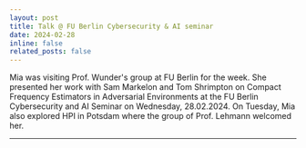 ```yaml
---
layout: post
title: Talk @ FU Berlin Cybersecurity & AI seminar
date: 2024-02-28
inline: false
related_posts: false
---
```


Mia was visiting Prof. Wunder's group at FU Berlin for the week. She presented her work with Sam Markelon and Tom Shrimpton on Compact Frequency Estimators in Adversarial Environments at the FU Berlin Cybersecurity and AI Seminar on Wednesday, 28.02.2024. On Tuesday, Mia also explored HPI in Potsdam where the group of Prof. Lehmann welcomed her.

***